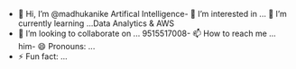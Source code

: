 - 👋 Hi, I’m @madhukanike
Artifical Intelligence- 👀 I’m interested in ...
🌱 I’m currently learning ...Data Analytics  & AWS
- 💞️ I’m looking to collaborate on ...
9515517008- 📫 How to reach me ...
him- 😄 Pronouns: ...
- ⚡ Fun fact: ...

<!---
madhukanike/madhukanike is a ✨ special ✨ repository because its `README.md` (this file) appears on your GitHub profile.
You can click the Preview link to take a look at your changes.
--->
